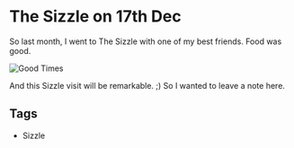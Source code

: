 # The Sizzle on 17th Dec


So last month, I went to The Sizzle with one of my best friends. Food was good. 

![Good Times](http://4.bp.blogspot.com/-4tiP7N1ENtY/VMQMfdTj03I/AAAAAAAABLs/YjQ1ANX4yqA/s1600/sizzle.jpg)

And this Sizzle visit will be remarkable. ;) So I wanted to leave a note here.

## Tags

- Sizzle
